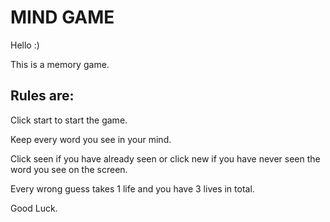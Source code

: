 # MIND GAME
Hello :)

This is a memory game.
## Rules are:
Click start to start the game.

Keep every word you see in your mind.

Click seen if you have already seen or click new if you have never seen the word you see on the screen.

Every wrong guess takes 1 life and you have 3 lives in total.

Good Luck.